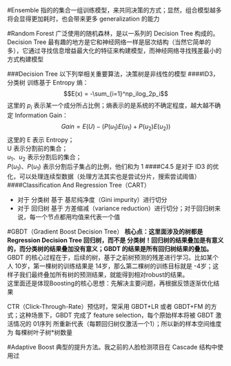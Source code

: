 #Ensemble
指的的集合一组训练模型，来共同决策的方式；显然，组合模型越多将会显得更加耗时，也会带来更多 generalization 的能力

#Random Forest
广泛使用的随机森林，是以一系列的 Decision Tree 构成的。 Decision Tree 最有趣的地方是它和神经网络一样是层次结构（当然它简单的多），它通过寻找信息增益最大化的特征来构建模型，而神经网络寻找残差最小的方式构建模型

###Decision Tree
以下列举相关重要算法，决策树是非线性的模型
####ID3，分类树
训练基于 Entropy 熵：
$$E(x) = -\sum_{i=1}^np_ilog_2p_i$$
这里的 $p_i$ 表示某一个成分所占比例；熵表示的是系统的不确定程度，越大越不确定
Information Gain：
$$Gain = E(U)-(P(u_1)E(u_1)+P(u_2)E(u_2))$$
这里的 E 表示 Entropy；  
U 表示分割前的集合；  
$u_1、u_2$ 表示分割后的集合；  
$P(u_1)、P(u_1)$ 表示分割后子集占的比例，他们和为 1
####C4.5
是对于 ID3 的优化，可以处理连续型数据（处理方法其实也是尝试分片，搜索尝试阈值）
####Classification And Regression Tree（CART）
- 对于 分类树 基于 基尼纯净度（Gini impurity）进行切分
- 对于 回归树 基于 方差缩减（variance reduction）进行切分；对于回归树来说，每一个节点都用均值来代表一个值


#GBDT（Gradient Boost Decision Tree）
**核心点：这里面涉及的树都是 Regression Decision Tree 回归树，而不是 分类树！回归树的结果叠加是有意义的，而分类树的结果叠加没有意义；GBDT 的结果是所有回归树结果的叠加。**  
GBDT 的核心过程在于，后续的树，基于之前树预测的残差进行学习。比如某个人 10岁，第一棵树的训练结果是 14岁，那么第二棵树的训练目标就是 -4岁；这样子我们最终叠加所有树的预测结果，就能得到相对robust的结果。  
这里面还是体现Boosting的核心思想：先解决主要问题，再根据反馈逐渐优化结果  

CTR（Click-Through-Rate）预估时，常采用 GBDT+LR 或者 GBDT+FM 的方式；这种场景下，GBDT 完成了 feature selection，每个原始样本将被 GBDT 激活情况的 01序列 所重新代表（每颗回归树仅激活一个1）；所以新的样本空间维度为 每棵树叶子树*树数量

#Adaptive Boost
典型的提升方法。我之前的人脸检测项目在 Cascade 结构中使用过

